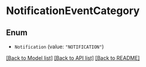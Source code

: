 # NotificationEventCategory

## Enum


* `Notification` (value: `"NOTIFICATION"`)


[[Back to Model list]](README.md#documentation-for-models) [[Back to API list]](../README.md#documentation-for-api-endpoints) [[Back to README]](../README.md)


